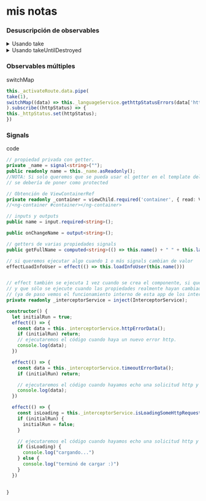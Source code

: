 # mis notas



### Desuscripción de observables
<code-block>
  <details>
  <summary>Usando take</summary>

  ```typescript
of("hola mundo").pipe(
  take(1),
)
.subscribe((data: string) => {
  console.log(data)
});
  ```
  </details>

  <details>
  <summary>Usando takeUntilDestroyed</summary>

  ```typescript
private readonly _destroyRef = inject(DestroyRef);

of("hola mundo").pipe(
    takeUntilDestroyed(this._destroyRef),
)
.subscribe((data: string) => {
    console.log(data)
});
  ```
  </details>

</code-block>

### Observables múltiples
<code-block>
  <span>switchMap</span>

  ```typescript
this._activateRoute.data.pipe(
  take(1),
  switchMap((data) => this._languageService.gethttpStatusErrors(data['http-status-code']))
).subscribe((httpStatus) => {
  this._httpStatus.set(httpStatus);
})
  ```
</code-block>

### Signals

<code-block>
  <span>code</span>

  ```typescript
// propiedad privada con getter.
private _name = signal<string>("");
public readonly name = this._name.asReadonly();
//NOTA: Si solo queremos que se pueda usar el getter en el template del componente,
// se debería de poner como protected

// Obtención de ViewContainerRef
private readonly _container = viewChild.required('container', { read: ViewContainerRef })
  //<ng-container #container></ng-container>

// inputs y outputs
public name = input.required<string>();

public onChangeName = output<string>();

// getters de varias propiedades signals
public getFullName = computed<string>(() => this.name() + " " + this.lastName() )

// si queremos ejecutar algo cuando 1 o más signals cambian de valor
effectLoadInfoUser = effect(() => this.loadInfoUser(this.name()))


// effect también se ejecuta 1 vez cuando se crea el componente, si queremos evitar esto,
// y que sólo se ejecute cuando las propiedades realmente hayan cambiado de valor podemos hacer:
// (ya de paso vemos el funcionamiento interno de esta app de los interceptores :) )
private readonly _interceptorService = inject(InterceptorService);

constructor() {
    let initialRun = true;
    effect(() => {
      const data = this._interceptorService.httpErrorData();
      if (initialRun) return;
      // ejecutaremos el código cuando haya un nuevo error http.
      console.log(data);
    })

    effect(() => {
      const data = this._interceptorService.timeoutErrorData();
      if (initialRun) return;

      // ejecutaremos el código cuando hayamos echo una solicitud http y esta tarde mucho en hacerse
      console.log(data);
    })

    effect(() => {
      const isLoading = this._interceptorService.isLoadingSomeHttpRequest();
      if (initialRun) {
        initialRun = false;
      }

      // ejecutaremos el código cuando hayamos echo una solicitud http y esta tarde mucho en hacerse
      if (isLoading) {
        console.log("cargando...")
      } else {
        console.log("terminó de cargar :)")
      }
    })

    
  }

  ```
</code-block>


<!-- 

<code-block>
  <details>
  <summary>your-component.ts</summary>

  ```typescript

  ```
  </details>

  <details>
  <summary>app.template.html</summary>

  ```html

  ```
  </details>

  <details>
  <summary>render</summary>

  ```typescript

  ```
  </details>
</code-block> -->
